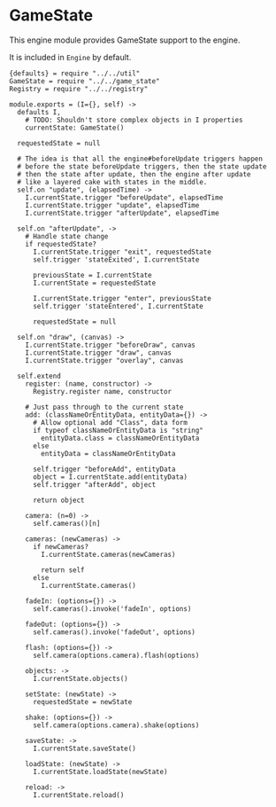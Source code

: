 GameState
=========

This engine module provides GameState support to the engine.

It is included in `Engine` by default.

    {defaults} = require "../../util"
    GameState = require "../../game_state"
    Registry = require "../../registry"

    module.exports = (I={}, self) ->
      defaults I,
        # TODO: Shouldn't store complex objects in I properties
        currentState: GameState()

      requestedState = null

      # The idea is that all the engine#beforeUpdate triggers happen
      # before the state beforeUpdate triggers, then the state update
      # then the state after update, then the engine after update
      # like a layered cake with states in the middle.
      self.on "update", (elapsedTime) ->
        I.currentState.trigger "beforeUpdate", elapsedTime
        I.currentState.trigger "update", elapsedTime
        I.currentState.trigger "afterUpdate", elapsedTime

      self.on "afterUpdate", ->
        # Handle state change
        if requestedState?
          I.currentState.trigger "exit", requestedState
          self.trigger 'stateExited', I.currentState

          previousState = I.currentState
          I.currentState = requestedState

          I.currentState.trigger "enter", previousState
          self.trigger 'stateEntered', I.currentState

          requestedState = null

      self.on "draw", (canvas) ->
        I.currentState.trigger "beforeDraw", canvas
        I.currentState.trigger "draw", canvas
        I.currentState.trigger "overlay", canvas

      self.extend
        register: (name, constructor) ->
          Registry.register name, constructor

        # Just pass through to the current state
        add: (classNameOrEntityData, entityData={}) ->
          # Allow optional add "Class", data form
          if typeof classNameOrEntityData is "string"
            entityData.class = classNameOrEntityData
          else
            entityData = classNameOrEntityData

          self.trigger "beforeAdd", entityData
          object = I.currentState.add(entityData)
          self.trigger "afterAdd", object

          return object

        camera: (n=0) ->
          self.cameras()[n]

        cameras: (newCameras) ->
          if newCameras?
            I.currentState.cameras(newCameras)

            return self
          else
            I.currentState.cameras()

        fadeIn: (options={}) ->
          self.cameras().invoke('fadeIn', options)

        fadeOut: (options={}) ->
          self.cameras().invoke('fadeOut', options)

        flash: (options={}) ->
          self.camera(options.camera).flash(options)

        objects: ->
          I.currentState.objects()

        setState: (newState) ->
          requestedState = newState

        shake: (options={}) ->
          self.camera(options.camera).shake(options)

        saveState: ->
          I.currentState.saveState()

        loadState: (newState) ->
          I.currentState.loadState(newState)

        reload: ->
          I.currentState.reload()
